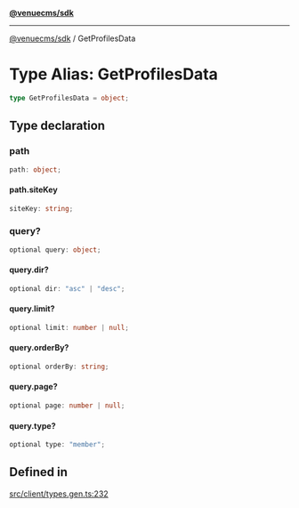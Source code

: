 [**@venuecms/sdk**](../Index.md)

***

[@venuecms/sdk](../Index.md) / GetProfilesData

# Type Alias: GetProfilesData

```ts
type GetProfilesData = object;
```

## Type declaration

### path

```ts
path: object;
```

#### path.siteKey

```ts
siteKey: string;
```

### query?

```ts
optional query: object;
```

#### query.dir?

```ts
optional dir: "asc" | "desc";
```

#### query.limit?

```ts
optional limit: number | null;
```

#### query.orderBy?

```ts
optional orderBy: string;
```

#### query.page?

```ts
optional page: number | null;
```

#### query.type?

```ts
optional type: "member";
```

## Defined in

[src/client/types.gen.ts:232](https://github.com/venuecms/sdk/blob/9ae98ad19cd49271fbec864143c1fdaa80d0b742/src/client/types.gen.ts#L232)
